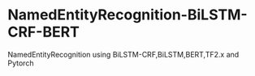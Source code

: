 # NamedEntityRecognition-BiLSTM-CRF-BERT
NamedEntityRecognition using BiLSTM-CRF,BiLSTM,BERT,TF2.x and Pytorch
